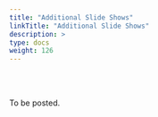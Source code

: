 ```yaml
---
title: "Additional Slide Shows"
linkTitle: "Additional Slide Shows"
description: >
type: docs
weight: 126
---
```


<br></br>

To be posted.
